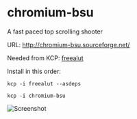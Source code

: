 chromium-bsu
=====
A fast paced top scrolling shooter

URL: http://chromium-bsu.sourceforge.net/

Needed from KCP:
[freealut](../../../freealut)

Install in this order:
```
kcp -i freealut --asdeps 
```
```
kcp -i chromium-bsu
```

![Screenshot](http://a.fsdn.com/con/app/proj/chromium-bsu/screenshots/123939.jpg)

